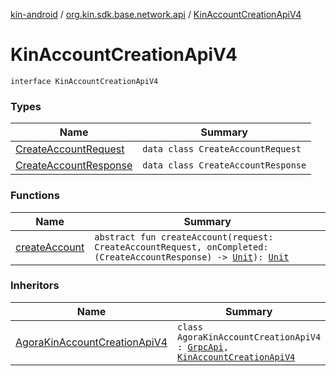 [kin-android](../../index.md) / [org.kin.sdk.base.network.api](../index.md) / [KinAccountCreationApiV4](./index.md)

# KinAccountCreationApiV4

`interface KinAccountCreationApiV4`

### Types

| Name | Summary |
|---|---|
| [CreateAccountRequest](-create-account-request/index.md) | `data class CreateAccountRequest` |
| [CreateAccountResponse](-create-account-response/index.md) | `data class CreateAccountResponse` |

### Functions

| Name | Summary |
|---|---|
| [createAccount](create-account.md) | `abstract fun createAccount(request: CreateAccountRequest, onCompleted: (CreateAccountResponse) -> `[`Unit`](https://kotlinlang.org/api/latest/jvm/stdlib/kotlin/-unit/index.html)`): `[`Unit`](https://kotlinlang.org/api/latest/jvm/stdlib/kotlin/-unit/index.html) |

### Inheritors

| Name | Summary |
|---|---|
| [AgoraKinAccountCreationApiV4](../../org.kin.sdk.base.network.api.agora/-agora-kin-account-creation-api-v4/index.md) | `class AgoraKinAccountCreationApiV4 : `[`GrpcApi`](../../org.kin.sdk.base.network.api.agora/-grpc-api/index.md)`, `[`KinAccountCreationApiV4`](./index.md) |
